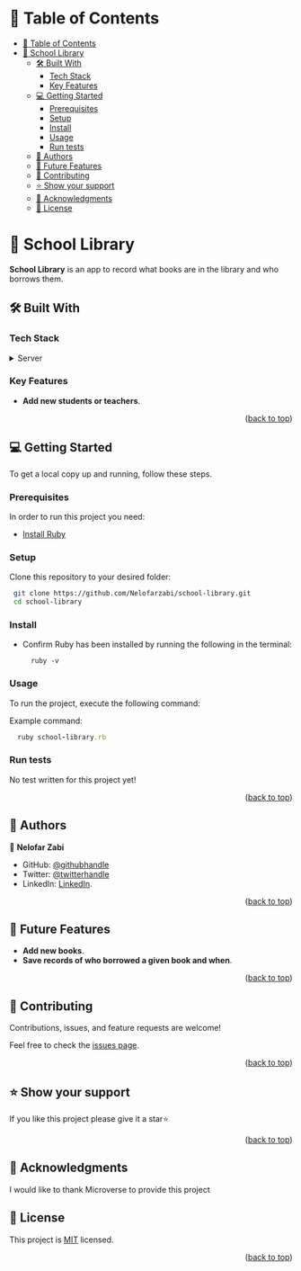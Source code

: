 # 📗 Table of Contents

- [📗 Table of Contents](#-table-of-contents)
- [📖 School Library ](#-school-library-)
  - [🛠 Built With ](#-built-with-)
    - [Tech Stack ](#tech-stack-)
    - [Key Features ](#key-features-)
  - [💻 Getting Started ](#-getting-started-)
    - [Prerequisites](#prerequisites)
    - [Setup](#setup)
    - [Install](#install)
    - [Usage](#usage)
    - [Run tests](#run-tests)
  - [👥 Authors ](#-authors-)
  - [🔭 Future Features ](#-future-features-)
  - [🤝 Contributing ](#-contributing-)
  - [⭐️ Show your support ](#️-show-your-support-)
  - [🙏 Acknowledgments ](#-acknowledgments-)
  - [📝 License ](#-license-)

# 📖 School Library <a name="about-project"></a>

**School Library** is an app to record what books are in the library and who borrows them.

## 🛠 Built With <a name="built-with"></a>

### Tech Stack <a name="tech-stack"></a>

<details>
  <summary>Server</summary>
  <ul>
    <li><a href="https://www.ruby-lang.org/en/">Ruby</a></li>
  </ul>
</details>

### Key Features <a name="key-features"></a>

- **Add new students or teachers**.

<p align="right">(<a href="#readme-top">back to top</a>)</p>

## 💻 Getting Started <a name="getting-started"></a>

To get a local copy up and running, follow these steps.

### Prerequisites

In order to run this project you need:
- [Install Ruby](https://www.ruby-lang.org/en/documentation/installation/)

### Setup

Clone this repository to your desired folder:

```sh
 git clone https://github.com/Nelofarzabi/school-library.git
 cd school-library
```

### Install

- Confirm Ruby has been installed by running the following in the terminal:
  
  ```
    ruby -v
  ```
### Usage

To run the project, execute the following command:

Example command:

```rb
  ruby school-library.rb
```

### Run tests

No test written for this project yet!

<p align="right">(<a href="#readme-top">back to top</a>)</p>

## 👥 Authors <a name="authors"></a>

👤 **Nelofar Zabi**

- GitHub: [@githubhandle](https://github.com/Nelofarzabi)
- Twitter: [@twitterhandle](https://twitter.com/NelofarZabi)
- LinkedIn: [LinkedIn](https://www.linkedin.com/in/nelofar-zabi-1a1066213).

<p align="right">(<a href="#readme-top">back to top</a>)</p>


## 🔭 Future Features <a name="future-features"></a>

- **Add new books**.
- **Save records of who borrowed a given book and when**.

<p align="right">(<a href="#readme-top">back to top</a>)</p>

## 🤝 Contributing <a name="contributing"></a>

Contributions, issues, and feature requests are welcome!

Feel free to check the [issues page](https://github.com/Nelofarzabi/school-library/issues).

<p align="right">(<a href="#readme-top">back to top</a>)</p>

## ⭐️ Show your support <a name="support"></a>

If you like this project please give it a star⭐️

<p align="right">(<a href="#readme-top">back to top</a>)</p>

## 🙏 Acknowledgments <a name="acknowledgements"></a>

I would like to thank Microverse to provide this project

## 📝 License <a name="license"></a>

This project is [MIT](./LICENSE) licensed.

<p align="right">
(<a href="#readme-top">back to top</a>)</p>